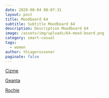```yaml
---
date: 2020-08-04 08:07:31
layout: post
title: Moodboard 64
subtitle: Subtitle Moodboard 64
description: Description Moodboard 64
image: /assets/img/uploads/64-mood-board.png
category: smart-casual
tags:
  - women
author: thiagorossener
paginate: false
---
```

[Cizme](http://bit.do/fHdKP)

[Geanta](http://bit.do/fHdKR)

[Rochie](http://bit.do/fHdKT)
